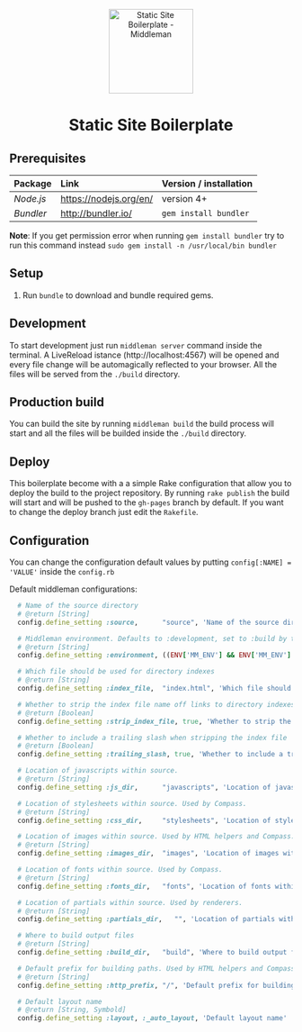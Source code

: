 <p align="center">
  <img draggable="false" width="150" src="http://blog.bemind.me/content/images/2015/12/logo-bemind-2.png" alt="Static Site Boilerplate - Middleman"/>

  <h1 align="center">Static Site Boilerplate</h1>
</p>


## Prerequisites

| Package       | Link                       | Version / installation  |
|:--------------|:---------------------------|:------------------------|
| *Node.js*     | https://nodejs.org/en/     | version 4+              |
| *Bundler*     | http://bundler.io/         | `gem install bundler`   |

**Note**: If you get permission error when running `gem install bundler` try to run this command instead `sudo gem install -n /usr/local/bin bundler`


## Setup
1. Run `bundle` to download and bundle required gems.


## Development
To start development just run `middleman server` command inside the terminal. A LiveReload istance (http://localhost:4567) will be opened and every file change will be automagically reflected to your browser. All the files will be served from the `./build` directory. 


## Production build
You can build the site by running `middleman build` the build process will start and all the files will be builded inside the `./build` directory.


## Deploy
This boilerplate become with a a simple Rake configuration that allow you to deploy the build to the project repository. By running `rake publish` the build will start and will be pushed to the `gh-pages` branch by default. If you want to change the deploy branch just edit the `Rakefile`.


## Configuration
You can change the configuration default values by putting `config[:NAME] = 'VALUE'` inside the `config.rb`

Default middleman configurations:

```ruby
  # Name of the source directory
  # @return [String]
  config.define_setting :source,      "source", 'Name of the source directory'

  # Middleman environment. Defaults to :development, set to :build by the build process
  # @return [String]
  config.define_setting :environment, ((ENV['MM_ENV'] && ENV['MM_ENV'].to_sym) || :development), 'Middleman environment. Defaults to :development, set to :build by the build process'

  # Which file should be used for directory indexes
  # @return [String]
  config.define_setting :index_file,  "index.html", 'Which file should be used for directory indexes'

  # Whether to strip the index file name off links to directory indexes
  # @return [Boolean]
  config.define_setting :strip_index_file, true, 'Whether to strip the index file name off links to directory indexes'

  # Whether to include a trailing slash when stripping the index file
  # @return [Boolean]
  config.define_setting :trailing_slash, true, 'Whether to include a trailing slash when stripping the index file'

  # Location of javascripts within source.
  # @return [String]
  config.define_setting :js_dir,      "javascripts", 'Location of javascripts within source'

  # Location of stylesheets within source. Used by Compass.
  # @return [String]
  config.define_setting :css_dir,     "stylesheets", 'Location of stylesheets within source'

  # Location of images within source. Used by HTML helpers and Compass.
  # @return [String]
  config.define_setting :images_dir,  "images", 'Location of images within source'

  # Location of fonts within source. Used by Compass.
  # @return [String]
  config.define_setting :fonts_dir,   "fonts", 'Location of fonts within source'

  # Location of partials within source. Used by renderers.
  # @return [String]
  config.define_setting :partials_dir,   "", 'Location of partials within source'

  # Where to build output files
  # @return [String]
  config.define_setting :build_dir,   "build", 'Where to build output files'

  # Default prefix for building paths. Used by HTML helpers and Compass.
  # @return [String]
  config.define_setting :http_prefix, "/", 'Default prefix for building paths'

  # Default layout name
  # @return [String, Symbold]
  config.define_setting :layout, :_auto_layout, 'Default layout name'
```